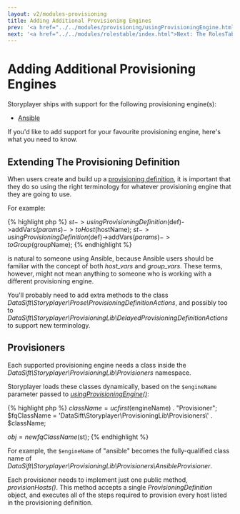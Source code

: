 ```yaml
---
layout: v2/modules-provisioning
title: Adding Additional Provisioning Engines
prev: '<a href="../../modules/provisioning/usingProvisioningEngine.html">Prev: usingProvisioningEngine()</a>'
next: '<a href="../../modules/rolestable/index.html">Next: The RolesTable Module</a>'
---
```


# Adding Additional Provisioning Engines

Storyplayer ships with support for the following provisioning engine(s):

* [Ansible](http://ansible.cc/)

If you'd like to add support for your favourite provisioning engine, here's what you need to know.

## Extending The Provisioning Definition

When users create and build up a [provisioning definition](provisioning-definition.html), it is important that they do so using the right terminology for whatever provisioning engine that they are going to use.

For example:

{% highlight php %}
$st->usingProvisioningDefinition($def)->addVars($params)->toHost($hostName);
$st->usingProvisioningDefinition($def)->addVars($params)->toGroup($groupName);
{% endhighlight %}

is natural to someone using Ansible, because Ansible users should be familiar with the concept of both *host\_vars* and *group\_vars*.  These terms, however, might not mean anything to someone who is working with a different provisioning engine.

You'll probably need to add extra methods to the class _DataSift\Storyplayer\Prose\ProvisioningDefinitionActions_, and possibly too to _DataSift\Storyplayer\ProvisioningLib\DelayedProvisioningDefinitionActions_ to support new terminology.

## Provisioners

Each supported provisioning engine needs a class inside the _DataSift\Storyplayer\ProvisioningLib\Provisioners_ namespace.

Storyplayer loads these classes dynamically, based on the `$engineName` parameter passed to _[usingProvisioningEngine()](usingProvisioningEngine.html)_:

{% highlight php %}
$className = ucfirst($engineName) . "Provisioner";
$fqClassName = 'DataSift\Storyplayer\ProvisioningLib\Provisioners\\' . $className;

$obj = new fqClassName($st);
{% endhighlight %}

For example, the `$engineName` of "ansible" becomes the fully-qualified class name of _DataSift\Storyplayer\ProvisioningLib\Provisioners\AnsibleProvisioner_.

Each provisioner needs to implement just one public method, _provisionHosts()_.  This method accepts a single _ProvisioningDefinition_ object, and executes all of the steps required to provision every host listed in the provisioning definition.